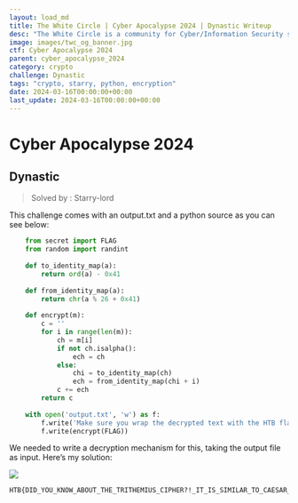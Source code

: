 ```yaml
---
layout: load_md
title: The White Circle | Cyber Apocalypse 2024 | Dynastic Writeup
desc: "The White Circle is a community for Cyber/Information Security students, enthusiasts and professionals. You can discuss anything related to Security, share your knowledge with others, get help when you need it and proceed further in your journey with amazing people from all over the world."
image: images/twc_og_banner.jpg
ctf: Cyber Apocalypse 2024
parent: cyber_apocalypse_2024
category: crypto
challenge: Dynastic
tags: "crypto, starry, python, encryption"
date: 2024-03-16T00:00:00+00:00
last_update: 2024-03-16T00:00:00+00:00
---
```


<h1 class="heading card-title white-text">Cyber Apocalypse 2024</h1>

## Dynastic
> Solved by : Starry-lord

This challenge comes with an output.txt and a python source as you can see below:

```python
    from secret import FLAG
    from random import randint
    
    def to_identity_map(a):
        return ord(a) - 0x41
    
    def from_identity_map(a):
        return chr(a % 26 + 0x41)
    
    def encrypt(m):
        c = ''
        for i in range(len(m)):
            ch = m[i]
            if not ch.isalpha():
                ech = ch
            else:
                chi = to_identity_map(ch)
                ech = from_identity_map(chi + i)
            c += ech
        return c
    
    with open('output.txt', 'w') as f:
        f.write('Make sure you wrap the decrypted text with the HTB flag format :-]\n')
        f.write(encrypt(FLAG))
```

We needed to write a decryption mechanism for this, taking the output file as input. Here’s my solution:


![](https://i.imgur.com/bxRTrzW.png)


```
HTB{DID_YOU_KNOW_ABOUT_THE_TRITHEMIUS_CIPHER?!_IT_IS_SIMILAR_TO_CAESAR_CIPHER}
```

